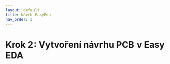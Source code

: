 ```yaml
---
layout: default
title: Návrh EasyEda
nav_order: 3
---
```


# Krok 2: Vytvoření návrhu PCB v Easy EDA

